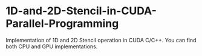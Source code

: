 # 1D-and-2D-Stencil-in-CUDA-Parallel-Programming
Implementation of 1D and 2D Stencil operation in CUDA C/C++. You can find both CPU and GPU implementations.
